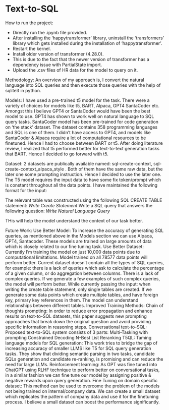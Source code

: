 # Text-to-SQL

How to run the project:  
- Directly run the .ipynb file provided.  
- After installing the ‘happytransformer’ library, uninstall the ‘transformers’ library which gets installed during the installation of ‘happytransformer’.  
- Restart the kernel.  
- Install older version of transformer (4.28.0).  
- This is due to the fact that the newer version of transformer has a dependency issue with PartialState import.     
- Upload the .csv files of HR data for the model to query on it.  


Methodology: 
An overview of my approach is, I convert the natural language into SQL queries and then execute those queries with the help of sqlite3 in python.

Models:
I have used a pre-trained t5 model for the task. 
There were a variety of choices for models like t5, BART, Alpaca, GPT4 SantaCoder etc.
Amongst this I believe GPT4 or SantaCoder would have been the best model to use. GPT4 has shown to work well on natural language to SQL query tasks. SantaCoder model has been pre-trained for code generation on ‘the stack’ dataset. The dataset contains 358 programming languages and SQL is one of them.
I didn’t have access to GPT4, and models like SantaCoder & Alpaca require a lot of computational resources to be finetuned. Hence I had to choose between BART or t5.
After doing literature review, I realized that t5 performed better for text-to-text generation tasks that BART. Hence I decided to go forward with t5.

Dataset:
2 datasets are publically available named: sql-create-context, sql-create-context_alpaca_style .
Both of them have the same raw data, but the later one some prompting instruction. Hence I decided to use the later one.
The T5 model requires the input data to have some fix token/prompt which is constant throughout all the data points. 
I have maintained the following format for the input:

The relevant table was constructed using the following SQL CREATE TABLE statement:  *Write Create Statement*
Write a SQL query that answers the following question: 
*Write Natural Language Query*


THis will help the model understand the context of our task better.

Future Work:
Use Better Model:
To increase the accuracy of generating SQL queries, as mentioned above in the Models section we can use Alpaca, GPT4, Santacoder. These models are trained on large amounts of data which is closely related to our fine tuning task.
Use Better Dataset:
Currently I’m training the model on just 10,000 data points due to computational limitations. Model trained on all 78577 data points will perform better.
Current dataset doesn’t contain all the types of SQL queries, for example: there is a lack of queries which ask to calculate the percentage of a given column, or do aggregation between columns. There is a lack of complex queries. If we generate a few examples of such complex queries, the model will perform better.
While currently passing the input: when writing the create table statement, only single tables are created. If we generate some data points which create multiple tables, and have foreign key, primary key references in them. The model can understand relationships between different tables.
Improved Training Methods:
Chain of thoughts prompting: In order to reduce error propagation and enhance results on text-to-SQL datasets, this paper suggests new prompting approaches that break down the original question and avoid providing specific information in reasoning steps.
Conversational text-to-SQL: Proposed text-to-SQL system consists of 3 parts:
Multi-Tasking with prompting
Constrained Decoding
N-Best List Reranking
T5QL: Taming language models for SQL generation: This work tries to bridge the gap of increasing accuracy of smaller LLMS like T5 for SQL query generation tasks. They show that dividing semantic parsing in two tasks, candidate SQLs generation and candidate re-ranking, is promising and can reduce the need for large LLMs.
Reinforcement learning: As GPT was fine tuned into ChatGPT using RLHF technique to perform better on conversational tasks, in a similar fashion we can fine tune our model by assigning positive & negative rewards upon query generation. 
Fine Tuning on domain specific dataset: This method can be used to overcome the problem of the models not being trained on internal/company data. We can create a small dataset which replicates the pattern of company data and use it for the finetuning process. I believe a small dataset can boost the performance significantly.

